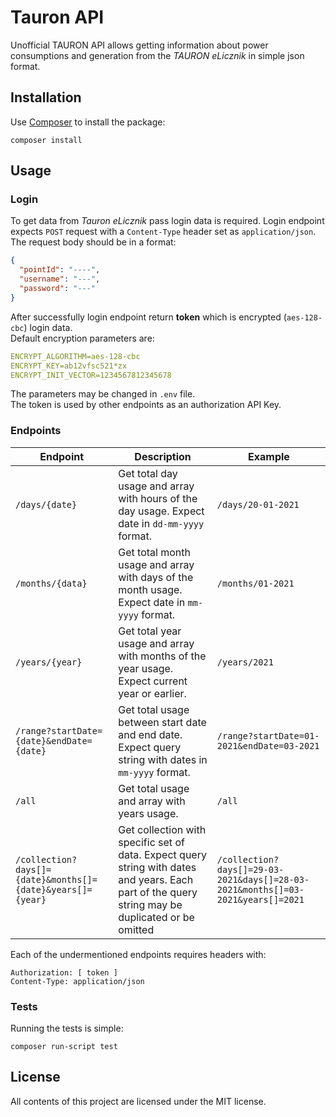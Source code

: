 Tauron API
===========

Unofficial TAURON API allows getting information about power consumptions and generation from the *TAURON eLicznik* in simple json format.

Installation
------------

Use [Composer](https://getcomposer.org/) to install the package:

```
composer install
```

Usage
-----

### Login

To get data from *Tauron eLicznik* pass login data is required. Login endpoint expects `POST` request with a `Content-Type` header set as `application/json`.  
The request body should be in a format:

```json
{
  "pointId": "----",
  "username": "---",
  "password": "---"
}
```

After successfully login endpoint return **token** which is encrypted (`aes-128-cbc`) login data.  
Default encryption parameters are:

```yaml
ENCRYPT_ALGORITHM=aes-128-cbc
ENCRYPT_KEY=ab12vfsc521*zx
ENCRYPT_INIT_VECTOR=1234567812345678
```

The parameters may be changed in `.env` file.  
The token is used by other endpoints as an authorization API Key.

### Endpoints

Endpoint                                                    | Description                                                                                                                                       | Example
----------------------------------------------------------- | ------------------------------------------------------------------------------------------------------------------------------------------------- | -----------------------
`/days/{date}`                                              | Get total day usage and array with hours of the day usage. Expect date in `dd-mm-yyyy` format.                                                    | `/days/20-01-2021`
`/months/{data}`                                            | Get total month usage and array with days of the month usage. Expect date in `mm-yyyy` format.                                                    | `/months/01-2021`
`/years/{year}`                                             | Get total year usage and array with months of the year usage. Expect current year or earlier.                                                     | `/years/2021`
`/range?startDate={date}&endDate={date}`                    | Get total usage between start date and end date. Expect query string with dates in `mm-yyyy` format.                                              | `/range?startDate=01-2021&endDate=03-2021`
`/all`                                                      | Get total usage and array with years usage.                                                                                                       | `/all`
`/collection?days[]={date}&months[]={date}&years[]={year}`  | Get collection with specific set of data. Expect query string with dates and years. Each part of the query string may be duplicated or be omitted | `/collection?days[]=29-03-2021&days[]=28-03-2021&months[]=03-2021&years[]=2021`

Each of the undermentioned endpoints requires headers with:

```http request
Authorization: [ token ]
Content-Type: application/json
```

### Tests

Running the tests is simple:

```
composer run-script test
```

License
-------

All contents of this project are licensed under the MIT license.
